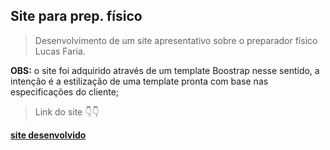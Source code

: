 <h2> Site para prep. físico </h2>
<blockquote>Desenvolvimento de um site apresentativo sobre o preparador físico Lucas Faria. </blockquote>
<b>OBS:</b> o site foi adquirido através de um template Boostrap nesse sentido, a intenção é a estilização de uma template pronta com base nas especificações do cliente;
<br />
<blockquote>Link do site 👇👇</blockquote>
<a href="https://lucasfaria.netlify.app/"> <b>site desenvolvido</b> </a>
